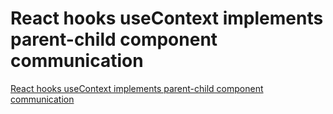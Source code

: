 # React hooks useContext implements parent-child component communication
[React hooks useContext implements parent-child component communication](https://aiwithcloud.com/2022/09/15/react_hooks_usecontext_implements_parent_child_component_communication/)